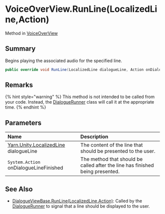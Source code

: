 # VoiceOverView.RunLine(LocalizedLine,Action)

Method in [VoiceOverView](/api/csharp/yarn.unity.voiceoverview.md)

## Summary


Begins playing the associated audio for the specified line.


```csharp
public override void RunLine(LocalizedLine dialogueLine, Action onDialogueLineFinished)
```

## Remarks

<p>
{% hint style="warning" %}
This method is not intended to be called from
your code. Instead, the <a href="yarn.unity.dialoguerunner.md">DialogueRunner</a> class will call
it at the appropriate time.
{% endhint %}
</p>

## Parameters

|Name|Description|
|:---|:---|
|[Yarn.Unity.LocalizedLine](/api/csharp/yarn.unity.localizedline.md) dialogueLine|The content of the line that should be presented to the user.|
|`System.Action` onDialogueLineFinished|The method that should be called after the line has finished being presented.|

## See Also

* [DialogueViewBase.RunLine\(LocalizedLine,Action\)](/api/csharp/yarn.unity.dialogueviewbase.runline.md): Called by the  <a href="yarn.unity.dialoguerunner.md">DialogueRunner</a>  to signal that a line should be displayed to the user.

